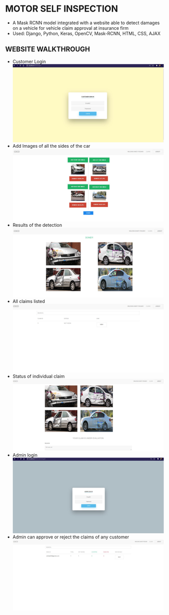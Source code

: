 # MOTOR SELF INSPECTION
- A Mask RCNN model integrated with a website able to detect damages on a vehicle for vehicle claim approval at insurance firm
- Used: Django, Python, Keras, OpenCV, Mask-RCNN, HTML, CSS, AJAX

## WEBSITE WALKTHROUGH
- Customer Login
![](1.JPG)
- Add Images of all the sides of the car
![](2.JPG)
- Results of the detection
![](3.JPG)
- All claims listed
![](4.JPG)
- Status of individual claim
![](5.JPG)
- Admin login
![](6.JPG)
- Admin can approve or reject the claims of any customer
![](7.JPG)